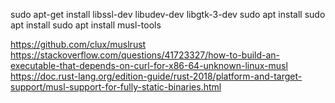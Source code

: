 sudo apt-get install libssl-dev libudev-dev libgtk-3-dev
sudo apt install
sudo apt install
sudo apt install musl-tools

https://github.com/clux/muslrust
https://stackoverflow.com/questions/41723327/how-to-build-an-executable-that-depends-on-curl-for-x86-64-unknown-linux-musl
https://doc.rust-lang.org/edition-guide/rust-2018/platform-and-target-support/musl-support-for-fully-static-binaries.html